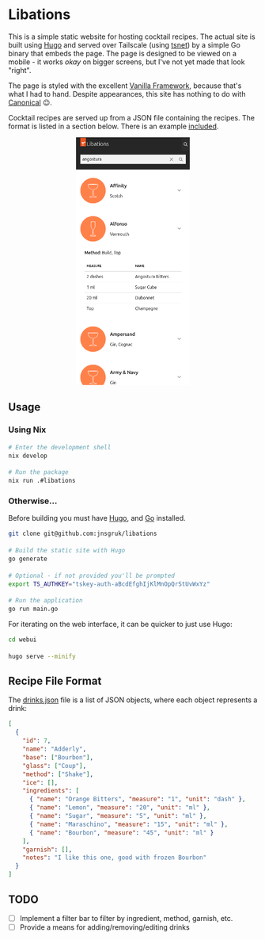 # Libations

This is a simple static website for hosting cocktail recipes. The actual site is built using [Hugo]
and served over Tailscale (using [tsnet]) by a simple Go binary that embeds the page. The page is
designed to be viewed on a mobile - it works _okay_ on bigger screens, but I've not yet made that
look "right".

The page is styled with the excellent [Vanilla Framework], because that's what I had to hand.
Despite appearances, this site has nothing to do with [Canonical] 😉.

Cocktail recipes are served up from a JSON file containing the recipes. The format is listed in a
section below. There is an example [included](./webui/data/drinks.json).

<p align="center">
<img src=".github/screenshot.png" alt="screenshot of libations" style="max-height:500px"/>
</p>

## Usage

### Using Nix

```bash
# Enter the development shell
nix develop

# Run the package
nix run .#libations
```

### Otherwise...

Before building you must have [Hugo], and [Go] installed.

```bash
git clone git@github.com:jnsgruk/libations

# Build the static site with Hugo
go generate

# Optional - if not provided you'll be prompted
export TS_AUTHKEY="tskey-auth-aBcdEfghIjKlMnOpQrStUvWxYz"

# Run the application
go run main.go
```

For iterating on the web interface, it can be quicker to just use Hugo:

```bash
cd webui

hugo serve --minify
```

## Recipe File Format

The [drinks.json](./webui/data/drinks.json) file is a list of JSON objects, where each object
represents a drink:

```json
[
  {
    "id": 7,
    "name": "Adderly",
    "base": ["Bourbon"],
    "glass": ["Coup"],
    "method": ["Shake"],
    "ice": [],
    "ingredients": [
      { "name": "Orange Bitters", "measure": "1", "unit": "dash" },
      { "name": "Lemon", "measure": "20", "unit": "ml" },
      { "name": "Sugar", "measure": "5", "unit": "ml" },
      { "name": "Maraschino", "measure": "15", "unit": "ml" },
      { "name": "Bourbon", "measure": "45", "unit": "ml" }
    ],
    "garnish": [],
    "notes": "I like this one, good with frozen Bourbon"
  }
]
```

## TODO

- [ ] Implement a filter bar to filter by ingredient, method, garnish, etc.
- [ ] Provide a means for adding/removing/editing drinks

[Hugo]: https://gohugo.io
[Go]: https://go.dev/
[tsnet]: https://tailscale.com/kb/1244/tsnet/
[Vanilla Framework]: https://vanillaframework.io
[Canonical]: https://canonical.com
